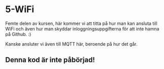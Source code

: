 # 5-WiFi

Femte delen av kursen, här kommer vi att titta på hur man kan ansluta till WiFi och även hur man skyddar inloggningsuppgifterna för att inte hamna på Github. :)

Kanske ansluter vi även till MQTT här, beroende på hur det går.

## Denna kod är inte påbörjad!
